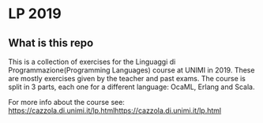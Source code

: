 # LP 2019
## What is this repo
This is a collection of exercises for the Linguaggi di Programmazione(Programming Languages) course at UNIMI in 2019. These are mostly exercises given by the teacher and past exams. The course is split in 3 parts, each one for a different language: OcaML, Erlang and Scala.

For more info about the course see: https://cazzola.di.unimi.it/lp.htmlhttps://cazzola.di.unimi.it/lp.html
